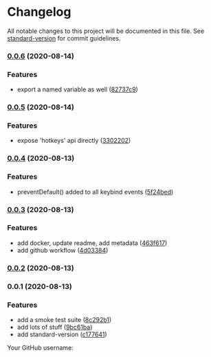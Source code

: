# Changelog

All notable changes to this project will be documented in this file. See [standard-version](https://github.com/conventional-changelog/standard-version) for commit guidelines.

### [0.0.6](https://github.com/ParamagicDev/hotkey-listener/compare/v0.0.5...v0.0.6) (2020-08-14)


### Features

* export a named variable as well ([82737c9](https://github.com/ParamagicDev/hotkey-listener/commit/82737c9e2863c077c7f587876b1b97606e012774))

### [0.0.5](https://github.com/ParamagicDev/hotkey-listener/compare/v0.0.4...v0.0.5) (2020-08-14)


### Features

* expose 'hotkeys' api directly ([3302202](https://github.com/ParamagicDev/hotkey-listener/commit/33022026179f4949bc9fc400ea227435edde934b))

### [0.0.4](https://github.com/ParamagicDev/hotkey-listener/compare/v0.0.3...v0.0.4) (2020-08-13)


### Features

* preventDefault() added to all keybind events ([5f24bed](https://github.com/ParamagicDev/hotkey-listener/commit/5f24bed8bb70d01a84ac999120cae150a2dd37fe))

### [0.0.3](https://github.com/ParamagicDev/hotkey-listener/compare/v0.0.2...v0.0.3) (2020-08-13)


### Features

* add docker, update readme, add metadata ([463f617](https://github.com/ParamagicDev/hotkey-listener/commit/463f617e47f8b893bca9a1f89a4492cb67d2bbc1))
* add github workflow ([4d03384](https://github.com/ParamagicDev/hotkey-listener/commit/4d033846074fbb6b81ba3bb77ce0518d1cbbd9a7))

### [0.0.2](https://github.com/ParamagicDev/hotkey-listener/compare/v0.0.1...v0.0.2) (2020-08-13)

### 0.0.1 (2020-08-13)


### Features

* add a smoke test suite ([8c292b1](https://github.com/ParamagicDev/hotkey-listener/commit/8c292b15b39ac3020377df539712cd3d08602fca))
* add lots of stuff ([9bc61ba](https://github.com/ParamagicDev/hotkey-listener/commit/9bc61ba3b4fd93b523b16a671aae7833b7eb7593))
* add standard-version ([c177641](https://github.com/ParamagicDev/hotkey-listener/commit/c17764148032004c965ace4982b2fd6064d1abcd))

Your GitHub username: 